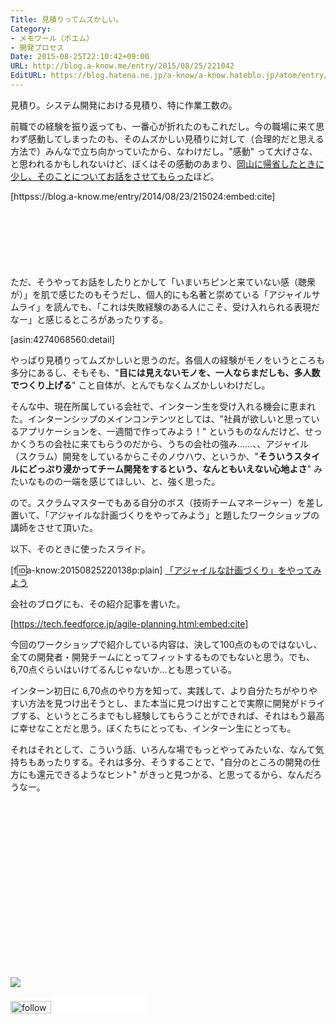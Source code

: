 ```yaml
---
Title: 見積りってムズかしい。
Category:
- メモワール（ポエム）
- 開発プロセス
Date: 2015-08-25T22:10:42+09:00
URL: http://blog.a-know.me/entry/2015/08/25/221042
EditURL: https://blog.hatena.ne.jp/a-know/a-know.hateblo.jp/atom/entry/6653458415119010935
---
```


見積り。システム開発における見積り、特に作業工数の。


前職での経験を振り返っても、一番心が折れたのもこれだし。今の職場に来て思わず感動してしまったのも、そのムズかしい見積りに対して（合理的だと思える方法で）みんなで立ち向かっていたから、なわけだし。"感動" って大げさな、と思われるかもしれないけど、ぼくはその感動のあまり、[岡山に帰省したときに少し、そのことについてお話をさせてもらった](https://blog.a-know.me/entry/2014/08/23/215024)ほど。




[httpss://blog.a-know.me/entry/2014/08/23/215024:embed:cite]




<!-- more -->


<script async src="//pagead2.googlesyndication.com/pagead/js/adsbygoogle.js"></script>
<!-- article-top -->
<ins class="adsbygoogle"
     style="display:inline-block;width:728px;height:90px"
     data-ad-client="ca-pub-3463034538369189"
     data-ad-slot="8367620130"></ins>
<script>
(adsbygoogle = window.adsbygoogle || []).push({});
</script>


ただ、そうやってお話をしたりとかして「いまいちピンと来ていない感（聴衆が）」を肌で感じたのもそうだし、個人的にも名著と崇めている「アジャイルサムライ」を読んでも、「これは失敗経験のある人にこそ、受け入れられる表現だなー」と感じるところがあったりする。




[asin:4274068560:detail]




やっぱり見積りってムズかしいと思うのだ。各個人の経験がモノをいうところも多分にあるし、そもそも、"**目には見えないモノを、一人ならまだしも、多人数でつくり上げる**" こと自体が、とんでもなくムズかしいわけだし。


そんな中、現在所属している会社で、インターン生を受け入れる機会に恵まれた。インターンシップのメインコンテンツとしては、"社員が欲しいと思っているアプリケーションを、一週間で作ってみよう！" というものなんだけど、せっかくうちの会社に来てもらうのだから、うちの会社の強み......、、アジャイル（スクラム）開発をしているからこそのノウハウ、というか、"**そういうスタイルにどっぷり浸かってチーム開発をするという、なんともいえない心地よさ**" みたいなものの一端を感じてほしい、と、強く思った。


ので。スクラムマスターでもある自分のボス（技術チームマネージャー）を差し置いて、「アジャイルな計画づくりをやってみよう」と題したワークショップの講師をさせて頂いた。

以下、そのときに使ったスライド。




[f:id:a-know:20150825220138p:plain]
[「アジャイルな計画づくり」をやってみよう](https://esa-pages.io/p/sharing/871/posts/197/08bd71d0897abd90911e-slides.html#/1)






会社のブログにも、その紹介記事を書いた。


[https://tech.feedforce.jp/agile-planning.html:embed:cite]






今回のワークショップで紹介している内容は、決して100点のものではないし、全ての開発者・開発チームにとってフィットするものでもないと思う。でも、6,70点ぐらいはいけてるんじゃないか...とも思っている。


インターン初日に 6,70点のやり方を知って、実践して、より自分たちがやりやすい方法を見つけ出そうとし、また本当に見つけ出すことで実際に開発がドライブする、というところまでもし経験してもらうことができれば、それはもう最高に幸せなことだと思う。ぼくたちにとっても、インターン生にとっても。


それはそれとして、こういう話、いろんな場でもっとやってみたいな、なんて気持ちもあったりする。それは多分、そうすることで、"自分のところの開発の仕方にも還元できるようなヒント" がきっと見つかる、と思ってるから、なんだろうなー。


<div>
<br>
<script async src="//pagead2.googlesyndication.com/pagead/js/adsbygoogle.js"></script>
<!-- article-bottom2 -->
<ins class="adsbygoogle"
     style="display:inline-block;width:300px;height:250px"
     data-ad-client="ca-pub-3463034538369189"
     data-ad-slot="5274552934"></ins>
<script>
(adsbygoogle = window.adsbygoogle || []).push({});
</script>

<a href="http://bit.ly/grass-graph" target='blank' rel="nofollow"><img src="https://cdn-ak.f.st-hatena.com/images/fotolife/a/a-know/20170405/20170405220342.png"></a>
<br>
</div>

<div>
<a href='http://cloud.feedly.com/#subscription%2Ffeed%2Fhttp%3A%2F%2Fblog.a-know.me%2Ffeed'  target='blank'><img id='feedlyFollow' src='//s3.feedly.com/img/follows/feedly-follow-rectangle-volume-small_2x.png' alt='follow us in feedly' width='65' height='20'></a>



<iframe src="//blog.hatena.ne.jp/a-know/a-know.hateblo.jp/subscribe/iframe" allowtransparency="true" frameborder="0" scrolling="no" width="150" height="28"></iframe>
</div>
